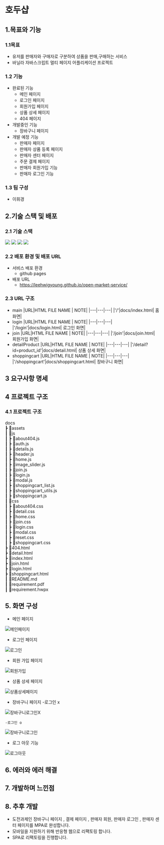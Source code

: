# 호두샵
## 1.목표와 기능

### 1.1목표
- 유저를 판매자와 구매자로 구분하여 상품을 판매,구매하는 서비스
- 바닐라 자바스크립트 멀티 페이지 어플리케이션 프로젝트
### 1.2 기능
- 완료된 기능
    - 메인 페이지 
    - 로그인 페이지
    - 회원가입 페이지
    - 상품 상세 페이지
    - 404 페이지
- 개발중인 기능
    - 장바구니 페이지
- 개발 예정 기능 
    - 판매자 페이지
    - 판매자 상품 등록 페이지
    - 판매자 센터 페이지
    - 주문 결제 페이지
    - 판매자 회원가입 기능
    - 판매자 로그인 기능

### 1.3 팀 구성
- 이휘경

## 2.기술 스택 및 배포
### 2.1 기술 스택 
<img src="https://img.shields.io/badge/javascript-yellow?style=for-the-badge&logo=javascript&logoColor=black">
<img src="https://img.shields.io/badge/HTML5-red?style=for-the-badge&logo=HTML5&logoColor=white">
<img src="https://img.shields.io/badge/CSS3-blue?style=for-the-badge&logo=CSS3&logoColor=white">
<img src="https://img.shields.io/badge/sass-hotpink?style=for-the-badge&logo=sass&logoColor=white">

### 2.2 배포 환경 및 배포 URL
- 서비스 배포 환경
    - github pages
- 배포 URL
    - https://leehwigyoung.github.io/open-market-service/

### 2.3 URL 구조
- main
    |URL|HTML FILE NAME | NOTE|
    |---|---|---|
    |'/'|docs/index.html| 홈 화면|
- login
    |URL|HTML FILE NAME | NOTE|
    |---|---|---|
    |'/login'|docs/login.html| 로그인 화면|
- join
    |URL|HTML FILE NAME | NOTE|
    |---|---|---|
    |'/join'|docs/join.html| 회원가입 화면|
- detailProduct
    |URL|HTML FILE NAME | NOTE|
    |---|---|---|
    |'/detail?id=product_id'|docs/detail.html| 상품 상세 화면|
- shoppingcart
    |URL|HTML FILE NAME | NOTE|
    |---|---|---|
    |'/shoppingcart'|docs/shoppingcart.html| 장바구니 화면|

## 3 요구사항 명세

## 4 프로젝트 구조

### 4.1 프로젝트 구조

docs<br>
┣ 📂assets<br>
┃ 📂js<br>
┃ ┣ 📜about404.js<br>
┃ ┣ 📜auth.js<br>
┃ ┣ 📜details.js<br>
┃ ┣ 📜header.js<br>
┃ ┣ 📜home.js<br>
┃ ┣ 📜image_slider.js<br>
┃ ┣ 📜join.js<br>
┃ ┣ 📜login.js<br>
┃ ┣ 📜modal.js<br>
┃ ┣ 📜shoppingcart_list.js<br>
┃ ┣ 📜shoppingcart_utils.js<br>
┃ ┣ 📜shoppingcart.js<br>
┃ 📂css<br>
┃ ┣ 📜about404.css<br>
┃ ┣ 📜detail.css<br>
┃ ┣ 📜home.css<br>
┃ ┣ 📜join.css<br>
┃ ┣ 📜login.css<br>
┃ ┣ 📜modal.css<br>
┃ ┣ 📜reset.css<br>
┃ ┣ 📜shoppingcart.css<br>
┣ 📜404.html<br>
┣ 📜detail.html<br>
┣ 📜index.html<br>
┣ 📜join.html<br>
┣ 📜login.html<br>
┣ 📜shoppingcart.html<br>
┃  📜README.md<br>
┃  📜requirement.pdf<br>
┃  📜requirement.hwpx<br>
## 5. 화면 구성
- 메인 페이지
  
![메인페이지](https://github.com/user-attachments/assets/a2ed5017-ecf3-4008-978b-56b5b6ee35ea)
- 로그인 페이지
  
![로그인](https://github.com/user-attachments/assets/352204dd-b25d-4a48-9e4d-79b89d106469)

- 회원 가입 페이지
  
 ![회원가입](https://github.com/user-attachments/assets/9a07f413-d14e-4c8b-817b-9201b2742199)

 - 상품 상세 페이지
   
 ![상품상세페이지](https://github.com/user-attachments/assets/f80d3465-d8cd-4100-b67b-b9a8afa9b1a5)

 - 장바구니 페이지
    -로그인 x

![장바구니로그인X](https://github.com/user-attachments/assets/948925fc-25ee-4f8c-a38a-3adf0fadd161)

    -로그인 o
    
 ![장바구니로그인](https://github.com/user-attachments/assets/cd8d4d0d-44a3-42ae-82de-1d836cf29886)

 - 로그 아웃 기능
   
 ![로그아웃](https://github.com/user-attachments/assets/01fa7e37-632f-48ac-b858-2693dd50b919)

## 6. 에러와 에러 해결
## 7. 개발하며 느낀점

## 8. 추후 개발
 - 도전과제인 장바구니 페이지 , 결제 페이지 , 판매자 회원, 판매자 로그인 , 판매자 센터 페이지를 MPA로 완성합니다.
 - 모바일을 지원하기 위해 반응형 웹으로 리팩토링 합니다.
 - SPA로 리팩토링을 진행합니다.
  
